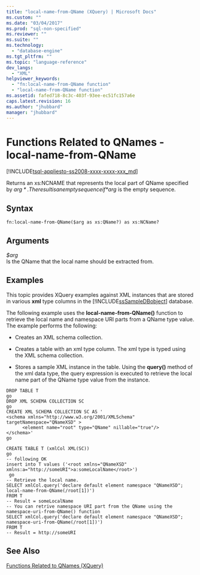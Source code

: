 ```yaml
---
title: "local-name-from-QName (XQuery) | Microsoft Docs"
ms.custom: ""
ms.date: "03/04/2017"
ms.prod: "sql-non-specified"
ms.reviewer: ""
ms.suite: ""
ms.technology: 
  - "database-engine"
ms.tgt_pltfrm: ""
ms.topic: "language-reference"
dev_langs: 
  - "XML"
helpviewer_keywords: 
  - "fn:local-name-from-QName function"
  - "local-name-from-QName function"
ms.assetid: fafed718-8c3c-403f-93ee-ec51fc157a6e
caps.latest.revision: 16
ms.author: "jhubbard"
manager: "jhubbard"
---
```

# Functions Related to QNames - local-name-from-QName
[!INCLUDE[tsql-appliesto-ss2008-xxxx-xxxx-xxx_md](../a9retired/includes/tsql-appliesto-ss2008-xxxx-xxxx-xxx-md.md)]

  Returns an xs:NCNAME that represents the local part of QName specified by *$arg*. The result is an empty sequence if *$arg* is the empty sequence.  
  
## Syntax  
  
```  
fn:local-name-from-QName($arg as xs:QName?) as xs:NCName?  
```  
  
## Arguments  
 *$arg*  
 Is the QName that the local name should be extracted from.  
  
## Examples  
 This topic provides XQuery examples against XML instances that are stored in various **xml** type columns in the [!INCLUDE[ssSampleDBobject](../a9retired/includes/sssampledbobject-md.md)] database.  
  
 The following example uses the **local-name-from-QName()** function to retrieve the local name and namespace URI parts from a QName type value. The example performs the following:  
  
-   Creates an XML schema collection.  
  
-   Creates a table with an xml type column. The xml type is typed using the XML schema collection.  
  
-   Stores a sample XML instance in the table. Using the **query()** method of the xml data type, the query expression is executed to retrieve the local name part of the QName type value from the instance.  
  
```  
DROP TABLE T  
go  
DROP XML SCHEMA COLLECTION SC  
go  
CREATE XML SCHEMA COLLECTION SC AS '  
<schema xmlns="http://www.w3.org/2001/XMLSchema"  
targetNamespace="QNameXSD" >  
      <element name="root" type="QName" nillable="true"/>  
</schema>'  
go  
  
CREATE TABLE T (xmlCol XML(SC))  
go  
-- following OK  
insert into T values ('<root xmlns="QNameXSD" xmlns:a="http://someURI">a:someLocalName</root>')  
 go  
-- Retrieve the local name.   
SELECT xmlCol.query('declare default element namespace "QNameXSD"; local-name-from-QName(/root[1])')  
FROM T  
-- Result = someLocalName  
-- You can retrive namespace URI part from the QName using the namespace-uri-from-QName() function  
SELECT xmlCol.query('declare default element namespace "QNameXSD"; namespace-uri-from-QName(/root[1])')  
FROM T  
-- Result = http://someURI  
```  
  
## See Also  
 [Functions Related to QNames &#40;XQuery&#41;](../a9retired/functions-related-to-qnames-xquery.md)  
  
  
